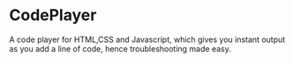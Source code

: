 # CodePlayer
A code player for HTML,CSS and Javascript, which gives you instant output as you add a line of code, hence troubleshooting made easy.
